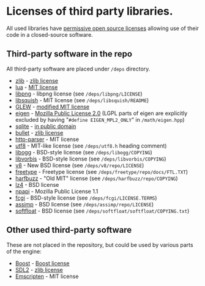 # Licenses of third party libraries.

All used libraries have [permissive open source licenses](http://en.wikipedia.org/wiki/Permissive_free_software_licence) allowing use of their code in a closed-source software.

## Third-party software in the repo

All third-party software are placed under `/deps` directory.

* [zlib](http://zlib.net/) - [zlib license](http://zlib.net/zlib_license.html)
* [lua](http://www.lua.org/) - [MIT license](http://www.lua.org/license.html)
* [libpng](http://www.libpng.org/pub/png/libpng.html) - libpng license (see `/deps/libpng/LICENSE`)
* [libsquish](https://code.google.com/p/libsquish/) - MIT license (see `/deps/libsquish/README`)
* [GLEW](http://glew.sourceforge.net/) - [modified MIT license](http://glew.sourceforge.net/glew.txt)
* [eigen](http://eigen.tuxfamily.org/) - [Mozilla Public License 2.0](http://eigen.tuxfamily.org/index.php?title=Main_Page#License) (LGPL parts of eigen are explicitly excluded by having "`#define EIGEN_MPL2_ONLY`" in `/math/eigen.hpp`)
* [sqlite](http://www.sqlite.org/) - [in public domain](http://sqlite.org/copyright.html)
* [bullet](http://bulletphysics.org) - [zlib license](http://zlib.net/zlib_license.html)
* [http-parser](https://github.com/joyent/http-parser) - MIT license
* [utf8](http://utfcpp.sourceforge.net/) - MIT-like license (see `/deps/utf8.h` heading comment)
* [libogg](http://xiph.org/ogg/) - BSD-style license (see `/deps/libogg/COPYING`)
* [libvorbis](http://xiph.org/vorbis/) - BSD-style license (see `/deps/libvorbis/COPYING`)
* [v8](https://developers.google.com/v8/) - New BSD license (see `/deps/v8/repo/LICENSE`)
* [freetype](http://freetype.org/) - Freetype license (see `/deps/freetype/repo/docs/FTL.TXT`)
* [harfbuzz](http://harfbuzz.org/) - "Old MIT" license (see `/deps/harfbuzz/repo/COPYING`)
* [lz4](https://code.google.com/p/lz4/) - BSD license
* [npapi](https://code.google.com/p/npapi-sdk/) - Mozilla Public License 1.1
* [fcgi](http://www.fastcgi.com) - BSD-style license (see `/deps/fcgi/LICENSE.TERMS`)
* [assimp](http://assimp.sourceforge.net/) - BSD license (see `/deps/assimp/repo/LICENSE`)
* [softfloat](http://www.jhauser.us/arithmetic/SoftFloat.html) - BSD license (see `/deps/softfloat/softfloat/COPYING.txt`)

## Other used third-party software

These are not placed in the repository, but could be used by various parts of the engine:

* [Boost](http://www.boost.org/) - [Boost license](http://www.boost.org/LICENSE_1_0.txt)
* [SDL2](http://www.libsdl.org/) - [zlib license](http://www.gzip.org/zlib/zlib_license.html)
* [Emscripten](https://github.com/kripken/emscripten) - MIT license

